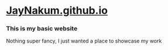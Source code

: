 # [JayNakum.github.io](https://jaynakum.github.io/)
### This is my basic website
Nothing super fancy, I just wanted a place to showcase my work
